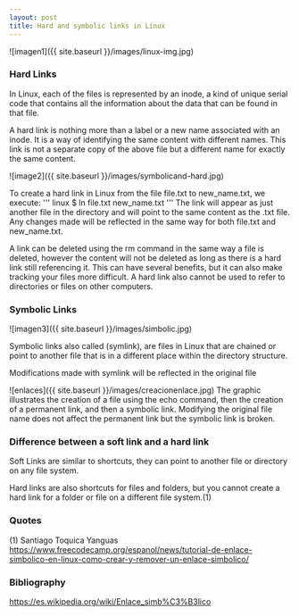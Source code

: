 ```yaml
---
layout: post
title: Hard and symbolic links in Linux
---
```


![imagen1]({{ site.baseurl }}/images/linux-img.jpg)


### Hard Links


In Linux, each of the files is represented by an inode, a kind of unique serial code that contains all the information about the data that can be found in that file.

A hard link is nothing more than a label or a new name associated with an inode. It is a way of identifying the same content with different names. This link is not a separate copy of the above file but a different name for exactly the same content.

![image2]({{ site.baseurl }}/images/symbolicand-hard.jpg)

To create a hard link in Linux from the file file.txt to new_name.txt, we execute:
''' linux
$ ln file.txt new_name.txt
'''
The link will appear as just another file in the directory and will point to the same content as the .txt file. Any changes made will be reflected in the same way for both file.txt and new_name.txt.

A link can be deleted using the rm command in the same way a file is deleted, however the content will not be deleted as long as there is a hard link still referencing it. This can have several benefits, but it can also make tracking your files more difficult. A hard link also cannot be used to refer to directories or files on other computers.


### Symbolic Links

![imagen3]({{ site.baseurl }}/images/simbolic.jpg)

Symbolic links also called (symlink), are files in Linux that are chained or point to another file that is in a different place within the directory structure.

Modifications made with symlink will be reflected in the original file

![enlaces]({{ site.baseurl }}/images/creacionenlace.jpg)
The graphic illustrates the creation of a file using the echo command, then the creation of a permanent link, and then a symbolic link. Modifying the original file name does not affect the permanent link but the symbolic link is broken.

### Difference between a soft link and a hard link

Soft Links are similar to shortcuts, they can point to another file or directory on any file system.

Hard links are also shortcuts for files and folders, but you cannot create a hard link for a folder or file on a different file system.(1)

### Quotes
(1) Santiago Toquica Yanguas
https://www.freecodecamp.org/espanol/news/tutorial-de-enlace-simbolico-en-linux-como-crear-y-remover-un-enlace-simbolico/

### Bibliography

https://es.wikipedia.org/wiki/Enlace_simb%C3%B3lico

  
  
  
  
